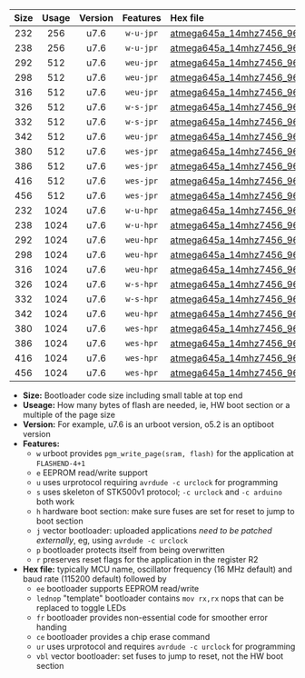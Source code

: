 |Size|Usage|Version|Features|Hex file|
|:-:|:-:|:-:|:-:|:--|
|232|256|u7.6|`w-u-jpr`|[atmega645a_14mhz7456_9600bps_ur_vbl.hex](https://raw.githubusercontent.com/stefanrueger/urboot/main/atmega645a_14mhz7456_9600bps_ur_vbl.hex)|
|238|256|u7.6|`w-u-jpr`|[atmega645a_14mhz7456_9600bps_lednop_ur_vbl.hex](https://raw.githubusercontent.com/stefanrueger/urboot/main/atmega645a_14mhz7456_9600bps_lednop_ur_vbl.hex)|
|292|512|u7.6|`weu-jpr`|[atmega645a_14mhz7456_9600bps_ee_ur_vbl.hex](https://raw.githubusercontent.com/stefanrueger/urboot/main/atmega645a_14mhz7456_9600bps_ee_ur_vbl.hex)|
|298|512|u7.6|`weu-jpr`|[atmega645a_14mhz7456_9600bps_ee_lednop_ur_vbl.hex](https://raw.githubusercontent.com/stefanrueger/urboot/main/atmega645a_14mhz7456_9600bps_ee_lednop_ur_vbl.hex)|
|316|512|u7.6|`weu-jpr`|[atmega645a_14mhz7456_9600bps_ee_lednop_fr_ur_vbl.hex](https://raw.githubusercontent.com/stefanrueger/urboot/main/atmega645a_14mhz7456_9600bps_ee_lednop_fr_ur_vbl.hex)|
|326|512|u7.6|`w-s-jpr`|[atmega645a_14mhz7456_9600bps_vbl.hex](https://raw.githubusercontent.com/stefanrueger/urboot/main/atmega645a_14mhz7456_9600bps_vbl.hex)|
|332|512|u7.6|`w-s-jpr`|[atmega645a_14mhz7456_9600bps_lednop_vbl.hex](https://raw.githubusercontent.com/stefanrueger/urboot/main/atmega645a_14mhz7456_9600bps_lednop_vbl.hex)|
|342|512|u7.6|`weu-jpr`|[atmega645a_14mhz7456_9600bps_ee_lednop_fr_ce_ur_vbl.hex](https://raw.githubusercontent.com/stefanrueger/urboot/main/atmega645a_14mhz7456_9600bps_ee_lednop_fr_ce_ur_vbl.hex)|
|380|512|u7.6|`wes-jpr`|[atmega645a_14mhz7456_9600bps_ee_vbl.hex](https://raw.githubusercontent.com/stefanrueger/urboot/main/atmega645a_14mhz7456_9600bps_ee_vbl.hex)|
|386|512|u7.6|`wes-jpr`|[atmega645a_14mhz7456_9600bps_ee_lednop_vbl.hex](https://raw.githubusercontent.com/stefanrueger/urboot/main/atmega645a_14mhz7456_9600bps_ee_lednop_vbl.hex)|
|416|512|u7.6|`wes-jpr`|[atmega645a_14mhz7456_9600bps_ee_lednop_fr_vbl.hex](https://raw.githubusercontent.com/stefanrueger/urboot/main/atmega645a_14mhz7456_9600bps_ee_lednop_fr_vbl.hex)|
|456|512|u7.6|`wes-jpr`|[atmega645a_14mhz7456_9600bps_ee_lednop_fr_ce_vbl.hex](https://raw.githubusercontent.com/stefanrueger/urboot/main/atmega645a_14mhz7456_9600bps_ee_lednop_fr_ce_vbl.hex)|
|232|1024|u7.6|`w-u-hpr`|[atmega645a_14mhz7456_9600bps_ur.hex](https://raw.githubusercontent.com/stefanrueger/urboot/main/atmega645a_14mhz7456_9600bps_ur.hex)|
|238|1024|u7.6|`w-u-hpr`|[atmega645a_14mhz7456_9600bps_lednop_ur.hex](https://raw.githubusercontent.com/stefanrueger/urboot/main/atmega645a_14mhz7456_9600bps_lednop_ur.hex)|
|292|1024|u7.6|`weu-hpr`|[atmega645a_14mhz7456_9600bps_ee_ur.hex](https://raw.githubusercontent.com/stefanrueger/urboot/main/atmega645a_14mhz7456_9600bps_ee_ur.hex)|
|298|1024|u7.6|`weu-hpr`|[atmega645a_14mhz7456_9600bps_ee_lednop_ur.hex](https://raw.githubusercontent.com/stefanrueger/urboot/main/atmega645a_14mhz7456_9600bps_ee_lednop_ur.hex)|
|316|1024|u7.6|`weu-hpr`|[atmega645a_14mhz7456_9600bps_ee_lednop_fr_ur.hex](https://raw.githubusercontent.com/stefanrueger/urboot/main/atmega645a_14mhz7456_9600bps_ee_lednop_fr_ur.hex)|
|326|1024|u7.6|`w-s-hpr`|[atmega645a_14mhz7456_9600bps.hex](https://raw.githubusercontent.com/stefanrueger/urboot/main/atmega645a_14mhz7456_9600bps.hex)|
|332|1024|u7.6|`w-s-hpr`|[atmega645a_14mhz7456_9600bps_lednop.hex](https://raw.githubusercontent.com/stefanrueger/urboot/main/atmega645a_14mhz7456_9600bps_lednop.hex)|
|342|1024|u7.6|`weu-hpr`|[atmega645a_14mhz7456_9600bps_ee_lednop_fr_ce_ur.hex](https://raw.githubusercontent.com/stefanrueger/urboot/main/atmega645a_14mhz7456_9600bps_ee_lednop_fr_ce_ur.hex)|
|380|1024|u7.6|`wes-hpr`|[atmega645a_14mhz7456_9600bps_ee.hex](https://raw.githubusercontent.com/stefanrueger/urboot/main/atmega645a_14mhz7456_9600bps_ee.hex)|
|386|1024|u7.6|`wes-hpr`|[atmega645a_14mhz7456_9600bps_ee_lednop.hex](https://raw.githubusercontent.com/stefanrueger/urboot/main/atmega645a_14mhz7456_9600bps_ee_lednop.hex)|
|416|1024|u7.6|`wes-hpr`|[atmega645a_14mhz7456_9600bps_ee_lednop_fr.hex](https://raw.githubusercontent.com/stefanrueger/urboot/main/atmega645a_14mhz7456_9600bps_ee_lednop_fr.hex)|
|456|1024|u7.6|`wes-hpr`|[atmega645a_14mhz7456_9600bps_ee_lednop_fr_ce.hex](https://raw.githubusercontent.com/stefanrueger/urboot/main/atmega645a_14mhz7456_9600bps_ee_lednop_fr_ce.hex)|

- **Size:** Bootloader code size including small table at top end
- **Useage:** How many bytes of flash are needed, ie, HW boot section or a multiple of the page size
- **Version:** For example, u7.6 is an urboot version, o5.2 is an optiboot version
- **Features:**
  + `w` urboot provides `pgm_write_page(sram, flash)` for the application at `FLASHEND-4+1`
  + `e` EEPROM read/write support
  + `u` uses urprotocol requiring `avrdude -c urclock` for programming
  + `s` uses skeleton of STK500v1 protocol; `-c urclock` and `-c arduino` both work
  + `h` hardware boot section: make sure fuses are set for reset to jump to boot section
  + `j` vector bootloader: uploaded applications *need to be patched externally*, eg, using `avrdude -c urclock`
  + `p` bootloader protects itself from being overwritten
  + `r` preserves reset flags for the application in the register R2
- **Hex file:** typically MCU name, oscillator frequency (16 MHz default) and baud rate (115200 default) followed by
  + `ee` bootloader supports EEPROM read/write
  + `lednop` "template" bootloader contains `mov rx,rx` nops that can be replaced to toggle LEDs
  + `fr` bootloader provides non-essential code for smoother error handing
  + `ce` bootloader provides a chip erase command
  + `ur` uses urprotocol and requires `avrdude -c urclock` for programming
  + `vbl` vector bootloader: set fuses to jump to reset, not the HW boot section
